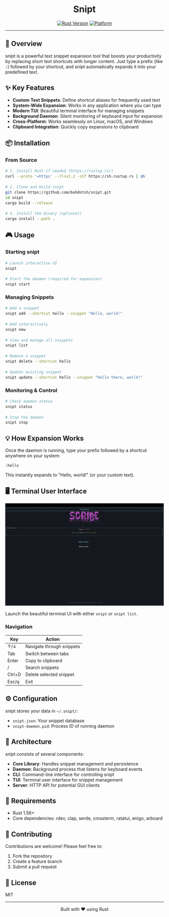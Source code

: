 <div align="center">

# Snipt

[![Rust Version](https://img.shields.io/badge/rust-1.56+-orange.svg)](https://www.rust-lang.org/)
[![Platform](https://img.shields.io/badge/platform-Linux%20%7C%20macOS%20%7C%20Windows-blue.svg)]()

</div>

---
## 🚀 Overview

snipt is a powerful text snippet expansion tool that boosts your productivity by replacing short text shortcuts with longer content. Just type a prefix (like `:`) followed by your shortcut, and snipt automatically expands it into your predefined text.

## ✨ Key Features

- **Custom Text Snippets**: Define shortcut aliases for frequently used text
- **System-Wide Expansion**: Works in any application where you can type
- **Modern TUI**: Beautiful terminal interface for managing snippets
- **Background Daemon**: Silent monitoring of keyboard input for expansion
- **Cross-Platform**: Works seamlessly on Linux, macOS, and Windows
- **Clipboard Integration**: Quickly copy expansions to clipboard

## 📦 Installation

### From Source

```bash
# 1. Install Rust if needed (https://rustup.rs/)
curl --proto '=https' --tlsv1.2 -sSf https://sh.rustup.rs | sh

# 2. Clone and build snipt
git clone https://github.com/bahdotsh/snipt.git
cd snipt
cargo build --release

# 3. Install the binary (optional)
cargo install --path .
```

## 🎮 Usage

### Starting snipt

```bash
# Launch interactive UI
snipt

# Start the daemon (required for expansion)
snipt start
```

### Managing Snippets

```bash
# Add a snippet
snipt add --shortcut hello --snippet "Hello, world!"

# Add interactively
snipt new

# View and manage all snippets
snipt list

# Remove a snippet
snipt delete --shortcut hello

# Update existing snippet
snipt update --shortcut hello --snippet "Hello there, world!"
```

### Monitoring & Control

```bash
# Check daemon status
snipt status

# Stop the daemon
snipt stop
```

## 💡 How Expansion Works

Once the daemon is running, type your prefix followed by a shortcut anywhere on your system:

```
:hello
```

This instantly expands to "Hello, world!" (or your custom text).

## 🖥️ Terminal User Interface

<div align="center">

![snipt TUI Screenshot](assets/images/snipt-tui-screenshot.png)

</div>

Launch the beautiful terminal UI with either `snipt` or `snipt list`.

### Navigation

| Key         | Action                     |
|-------------|----------------------------|
| ↑/↓         | Navigate through snippets  |
| Tab         | Switch between tabs        |
| Enter       | Copy to clipboard          |
| /           | Search snippets            |
| Ctrl+D      | Delete selected snippet    |
| Esc/q       | Exit                       |

## ⚙️ Configuration

snipt stores your data in `~/.snipt/`:

- `snipt.json`: Your snippet database
- `snipt-daemon.pid`: Process ID of running daemon

## 🧩 Architecture

snipt consists of several components:

- **Core Library**: Handles snippet management and persistence
- **Daemon**: Background process that listens for keyboard events
- **CLI**: Command-line interface for controlling snipt
- **TUI**: Terminal user interface for snippet management
- **Server**: HTTP API for potential GUI clients

## 🔨 Requirements

- Rust 1.56+
- Core dependencies: rdev, clap, serde, crossterm, ratatui, enigo, arboard

## 🤝 Contributing

Contributions are welcome! Please feel free to:

1. Fork the repository
2. Create a feature branch
3. Submit a pull request

## 📜 License

MIT

---

<div align="center">
  <p>Built with ❤️ using Rust</p>
</div>
